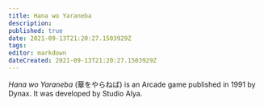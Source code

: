 ```yaml
---
title: Hana wo Yaraneba
description: 
published: true
date: 2021-09-13T21:20:27.1503929Z 
tags: 
editor: markdown
dateCreated: 2021-09-13T21:20:27.1503929Z
---
```

_Hana wo Yaraneba_ (<span lang='ja'>華をやらねば</span>) is an Arcade game published in 1991 by Dynax.
It was developed by Studio Alya.
